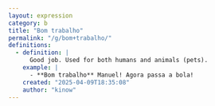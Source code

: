```yaml
---
layout: expression
category: b
title: "Bom trabalho"
permalink: "/g/bom+trabalho/"
definitions:
  - definition: |
      Good job. Used for both humans and animals (pets).
    example: |
      - **Bom trabalho** Manuel! Agora passa a bola!
    created: "2025-04-09T18:35:08"
    author: "kinow"
---
```

